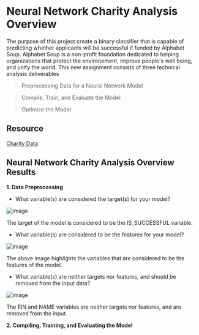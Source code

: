 # Neural Network Charity Analysis Overview

The purpose of this project create a binary classifier that is capable of predicting whether applicants will be successful if funded by Alphabet Soup. Alphabet Soup is a non-profit foundation dedicated to helping organizations that protect the environement, improve people's well being, and unify the world. This new assignment consists of three technical analysis deliverables

> Preprocessing Data for a Neural Network Model

> Compile, Train, and Evaluate the Model

> Optimize the Model


## Resource
[Charity Data](https://github.com/Kwas45/Neural_Network_Charity_Analysis/blob/main/Resources/charity_data.csv)


## Neural Network Charity Analysis Overview Results
**1. Data Preprocessing**

- What variable(s) are considered the target(s) for your model?

![image](https://user-images.githubusercontent.com/102786356/184530863-912db585-923d-4dc5-a53d-f640488729dd.png)

The target of the model is considered to be the IS_SUCCESSFUL variable.

- What variable(s) are considered to be the features for your model?

![image](https://user-images.githubusercontent.com/102786356/184531139-e884e8c8-be93-415a-914e-5bcafe94e347.png)

The above image highlights the variables that are considered to be the features of the model.

- What variable(s) are neither targets nor features, and should be removed from the input data?

![image](https://user-images.githubusercontent.com/102786356/184531199-d5a58769-fef0-4842-b9a5-5c96720e0132.png)

The EIN and NAME variables are neither targets nor features, and are removed from the input. 

**2. Compiling, Training, and Evaluating the Model**


